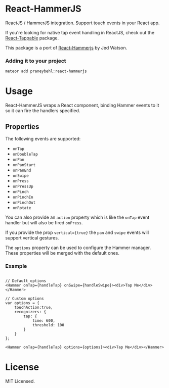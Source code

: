 React-HammerJS
==============

ReactJS / HammerJS integration. Support touch events in your React app.

If you're looking for native tap event handling in ReactJS, check out the [React-Tappable](https://atmospherejs.com/praneybehl/react-tappable) package.

This package is a port of [React-Hammerjs](https://github.com/JedWatson/react-hammerjs) by Jed Watson.

### Adding it to your project

~~~
meteor add praneybehl:react-hammerjs
~~~

Usage
=====
React-HammerJS wraps a React component, binding Hammer events to it so it can fire the handlers specified.

## Properties

The following events are supported:

* `onTap`
* `onDoubleTap`
* `onPan`
* `onPanStart`
* `onPanEnd`
* `onSwipe`
* `onPress`
* `onPressUp`
* `onPinch`
* `onPinchIn`
* `onPinchOut`
* `onRotate`

You can also provide an `action` property which is like the `onTap` event handler but will also be fired `onPress`.

If you provide the prop `vertical={true}` the `pan` and `swipe` events will support vertical gestures.

The `options` property can be used to configure the Hammer manager. These properties will be merged with the default ones.

### Example

```

// Default options
<Hammer onTap={handleTap} onSwipe={handleSwipe}><div>Tap Me</div></Hammer>

// Custom options
var options = {
    touchAction:true,
    recognizers: {
        tap: {
            time: 600,
            threshold: 100
        }
    }
};

<Hammer onTap={handleTap} options={options}><div>Tap Me</div></Hammer>
```


# License

MIT Licensed.
